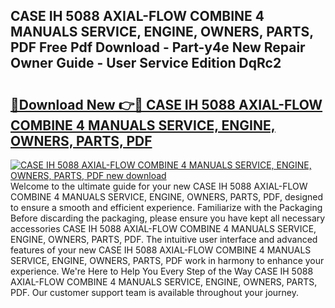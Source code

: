 ## CASE IH 5088 AXIAL-FLOW COMBINE 4 MANUALS SERVICE, ENGINE, OWNERS, PARTS, PDF Free Pdf Download - Part-y4e New Repair Owner Guide - User Service Edition DqRc2

# <h2><a href="http://bc59193.oget.top/?id=CASE+IH+5088+AXIAL-FLOW+COMBINE+4+MANUALS+SERVICE%2c+ENGINE%2c+OWNERS%2c+PARTS%2c+PDF">🔗Download New 👉🔴 CASE IH 5088 AXIAL-FLOW COMBINE 4 MANUALS SERVICE, ENGINE, OWNERS, PARTS, PDF</a></h2>

[![CASE IH 5088 AXIAL-FLOW COMBINE 4 MANUALS SERVICE, ENGINE, OWNERS, PARTS, PDF new download](https://i.imgur.com/5g1atiW.png)](http://bc59193.oget.top/?id=CASE+IH+5088+AXIAL-FLOW+COMBINE+4+MANUALS+SERVICE%2c+ENGINE%2c+OWNERS%2c+PARTS%2c+PDF)
Welcome to the ultimate guide for your new CASE IH 5088 AXIAL-FLOW COMBINE 4 MANUALS SERVICE, ENGINE, OWNERS, PARTS, PDF, designed to ensure a smooth and efficient experience. Familiarize with the Packaging Before discarding the packaging, please ensure you have kept all necessary accessories CASE IH 5088 AXIAL-FLOW COMBINE 4 MANUALS SERVICE, ENGINE, OWNERS, PARTS, PDF. The intuitive user interface and advanced features of your new CASE IH 5088 AXIAL-FLOW COMBINE 4 MANUALS SERVICE, ENGINE, OWNERS, PARTS, PDF work in harmony to enhance your experience. We're Here to Help You Every Step of the Way CASE IH 5088 AXIAL-FLOW COMBINE 4 MANUALS SERVICE, ENGINE, OWNERS, PARTS, PDF. Our customer support team is available throughout your journey.

